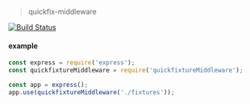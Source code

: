 > quickfix-middleware

[![Build Status](https://travis-ci.org/pearofducks/quickfixture-middleware.svg?branch=master)](https://travis-ci.org/pearofducks/quickfixture-middleware)

#### example

```javascript
const express = require('express');
const quickfixtureMiddleware = require('quickfixtureMiddleware');

const app = express();
app.use(quickfixtureMiddleware('./fixtures'));
```

